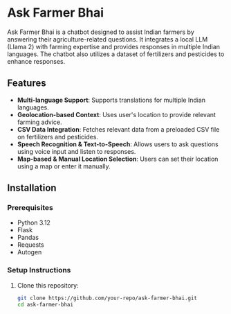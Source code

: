 # Ask Farmer Bhai

Ask Farmer Bhai is a chatbot designed to assist Indian farmers by answering their agriculture-related questions. It integrates a local LLM (Llama 2) with farming expertise and provides responses in multiple Indian languages. The chatbot also utilizes a dataset of fertilizers and pesticides to enhance responses.

## Features
- **Multi-language Support**: Supports translations for multiple Indian languages.
- **Geolocation-based Context**: Uses user's location to provide relevant farming advice.
- **CSV Data Integration**: Fetches relevant data from a preloaded CSV file on fertilizers and pesticides.
- **Speech Recognition & Text-to-Speech**: Allows users to ask questions using voice input and listen to responses.
- **Map-based & Manual Location Selection**: Users can set their location using a map or enter it manually.

## Installation
### Prerequisites
- Python 3.12
- Flask
- Pandas
- Requests
- Autogen

### Setup Instructions
1. Clone this repository:
   ```sh
   git clone https://github.com/your-repo/ask-farmer-bhai.git
   cd ask-farmer-bhai
